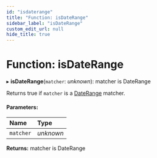 ```yaml
---
id: "isdaterange"
title: "Function: isDateRange"
sidebar_label: "isDateRange"
custom_edit_url: null
hide_title: true
---
```


# Function: isDateRange

▸ **isDateRange**(`matcher`: *unknown*): matcher is DateRange

Returns true if `matcher` is a [DateRange](../types/daterange.md) matcher.

#### Parameters:

Name | Type |
:------ | :------ |
`matcher` | *unknown* |

**Returns:** matcher is DateRange
